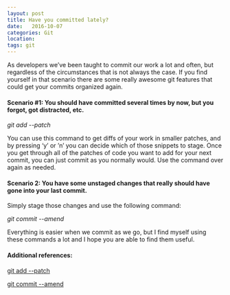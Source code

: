 ```yaml
---
layout: post
title: Have you committed lately?
date:   2016-10-07
categories: Git
location:
tags: git
---
```


As developers we’ve been taught to commit our work a lot and often, but regardless of the circumstances that is not always the case. If you find yourself in that scenario there are some really awesome git features that could get your commits organized again. 

#### Scenario #1: You should have committed several times by now, but you forgot, got distracted, etc. 

*git add --patch*

You can use this command to get diffs of your work in smaller patches, and by  pressing ‘y’ or ’n’ you can decide which of those snippets to stage. Once you get through all of the patches of code you want to add for your next commit, you can just commit as you normally would. Use the command over again as needed. 

#### Scenario 2: You have some unstaged changes that really should have gone into your last commit. 

Simply stage those changes and use the following command:

*git commit --amend*




Everything is easier when we commit as we go, but I find myself using these commands a lot and I hope you are able to find them useful.

#### Additional references: 

[git add --patch]("https://git-scm.com/docs/git-add")

[git commit --amend]("https://help.github.com/articles/changing-a-commit-message/")
